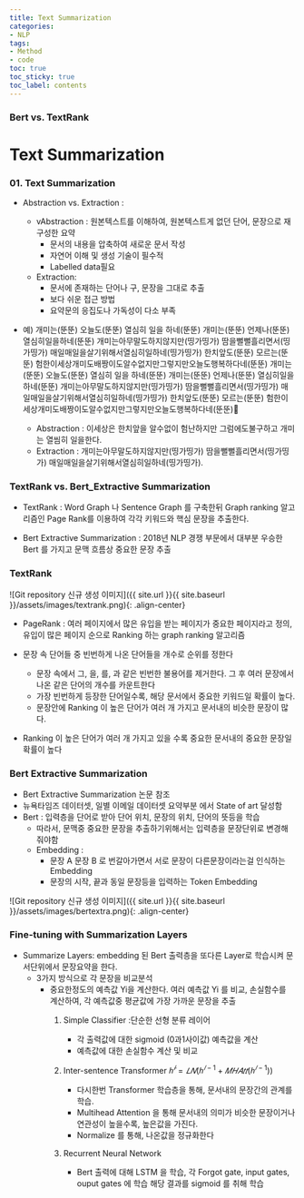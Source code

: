 ```yaml
---
title: Text Summarization
categories:
- NLP
tags:
- Method
- code
toc: true
toc_sticky: true
toc_label: contents
---
```


### Bert vs. TextRank
# Text Summarization
### 01. Text Summarization

* Abstraction vs. Extraction : 
    * vAbstraction : 원본텍스트를 이해하여, 원본텍스트게 없던 단어, 문장으로 재구성한 요약 
        * 문서의 내용을 압축하여 새로운 문서 작성
        * 자연어 이해 및 생성 기술이 필수적
        * Labelled data필요
    * Extraction:
        * 문서에 존재하는 단어나 구, 문장을 그대로 추출
        * 보다 쉬운 접근 방법
        * 요약문의 응집도나 가독성이 다소 부족
        
        
* 예) 개미는(뚠뚠) 오늘도(뚠뚠) 열심히 일을 하네(뚠뚠) 개미는(뚠뚠) 언제나(뚠뚠) 열심히일을하네(뚠뚠) 개미는아무말도하지않지만(띵가띵가) 땀을뻘뻘흘리면서(띵가띵가) 매일매일을살기위해서열심히일하네(띵가띵가)  한치앞도(뚠뚠) 모르는(뚠뚠) 험한이세상개미도배짱이도알수없지만그렇지만오늘도행복하다네(뚠뚠) 개미는(뚠뚠) 오늘도(뚠뚠) 열심히 일을 하네(뚠뚠) 개미는(뚠뚠) 언제나(뚠뚠) 열심히일을하네(뚠뚠) 개미는아무말도하지않지만(띵가띵가) 땀을뻘뻘흘리면서(띵가띵가) 매일매일을살기위해서열심히일하네(띵가띵가) 한치앞도(뚠뚠) 모르는(뚠뚠) 험한이세상개미도배짱이도알수없지만그렇지만오늘도행복하다네(뚠뚠)

    * Abstraction : 이세상은 한치앞을 알수없이 험난하지만 그럼에도불구하고 개미는 열씸히 일을한다.  
    * Extraction : 개미는아무말도하지않지만(띵가띵가) 땀을뻘뻘흘리면서(띵가띵가) 매일매일을살기위해서열심히일하네(띵가띵가).


### TextRank vs. Bert_Extractive Summarization

* TextRank : Word Graph 나 Sentence Graph 를 구축한뒤  Graph ranking 알고리즘인 Page Rank를 이용하여 각각 키워드와 핵심 문장을 추출한다. 


* Bert Extractive Summarization : 2018년 NLP 경쟁 부문에서 대부분 우승한 Bert 를 가지고 문맥 흐름상 중요한 문장 추출 


### TextRank 
![Git repository 신규 생성 이미지]({{ site.url }}{{ site.baseurl }}/assets/images/textrank.png){: .align-center}


- PageRank : 여러 페이지에서 많은 유입을 받는 페이지가 중요한 페이지라고 정의, 유입이 많은 페이지 순으로 Ranking 하는 graph ranking 알고리즘 
- 문장 속 단어들 중 빈번하게 나온 단어들을 개수로 순위를 정한다 
    - 문장 속에서 그, 을, 를, 과 같은 빈번한 불용어를 제거한다. 그 후 여러 문장에서 나온 같은 단어의 개수를 카운트한다
    - 가장 빈번하게 등장한 단어일수록, 해당 문서에서 중요한 키워드일 확률이 높다. 
    - 문장안에 Ranking 이 높은 단어가 여러 개 가지고 문서내의 비슷한 문장이 많다.
    
    
- Ranking 이 높은 단어가 여러 개 가지고 있을 수록 중요한 문서내의 중요한 문장일 확률이 높다


### Bert Extractive Summarization

- Bert Extractive Summarization 논문 참조 
- 뉴욕타임즈 데이터셋, 일별 이메일 데이터셋 요약부분 에서 State of art 달성함
- Bert : 입력층을 단어로 받아 단어 위치, 문장의 위치, 단어의 뜻등을 학습  
    - 따라서, 문맥중 중요한 문장을 추출하기위해서는 입력층을 문장단위로 변경해줘야함
    - Embedding :
        - 문장 A 문장 B 로 번갈아가면서 서로 문장이 다른문장이라는걸 인식하는 Embedding
        - 문장의 시작, 끝과 동일 문장등을 입력하는 Token Embedding 
        
![Git repository 신규 생성 이미지]({{ site.url }}{{ site.baseurl }}/assets/images/bertextra.png){: .align-center}

### Fine-tuning with Summarization Layers
* Summarize Layers: embedding 된 Bert 출력층을 또다른 Layer로 학습시켜 문서단위에서 문장요약을 한다. 
    * 3가지 방식으로 각 문장을 비교분석 
        * 중요한정도의 예측값 Yi을 계산한다. 여러 예측값 Yi 를 비교, 손실함수를 계산하여, 각 예측값중 평균값에 가장 가까운 문장을 추출  
            1. Simple Classifier :단순한 선형 분류 레이어
                 * 각 출력값에 대한 sigmoid (0과1사이값) 예측값을 계산
                * 예측값에 대한 손실함수 계산 및 비교 

            2. Inter-sentence Transformer
                    $ℎ ̃^𝑙=𝐿𝑁(ℎ^{𝑙 −1}+𝑀𝐻𝐴𝑡𝑡(ℎ^{𝑙 −1}))$
                    
                * 다시한번 Transformer 학습층을 통해, 문서내의 문장간의 관계를 학습.
                * Multihead Attention 을 통해 문서내의 의미가 비슷한 문장이거나 연관성이 높을수록, 높은값을 가진다. 
                * Normalize 를 통해, 나온값을 정규화한다
            3. Recurrent Neural Network
                * Bert 출력에 대해 LSTM 을 학습, 각 Forgot gate, input gates, ouput gates 에 학습
	해당 결과를 sigmoid 를 취해 학습
